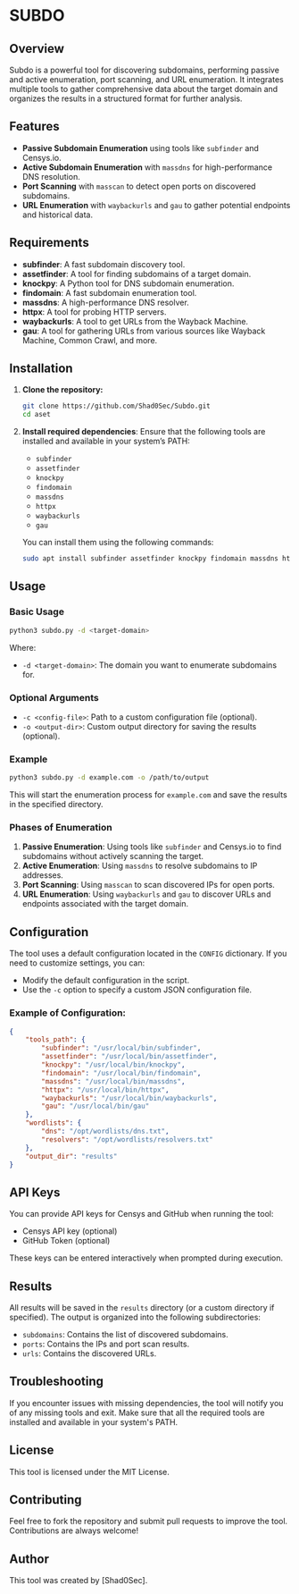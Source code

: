 # SUBDO

## Overview
Subdo is a powerful tool for discovering subdomains, performing passive and active enumeration, port scanning, and URL enumeration. It integrates multiple tools to gather comprehensive data about the target domain and organizes the results in a structured format for further analysis.

## Features
- **Passive Subdomain Enumeration** using tools like `subfinder` and Censys.io.
- **Active Subdomain Enumeration** with `massdns` for high-performance DNS resolution.
- **Port Scanning** with `masscan` to detect open ports on discovered subdomains.
- **URL Enumeration** with `waybackurls` and `gau` to gather potential endpoints and historical data.

## Requirements
- **subfinder**: A fast subdomain discovery tool.
- **assetfinder**: A tool for finding subdomains of a target domain.
- **knockpy**: A Python tool for DNS subdomain enumeration.
- **findomain**: A fast subdomain enumeration tool.
- **massdns**: A high-performance DNS resolver.
- **httpx**: A tool for probing HTTP servers.
- **waybackurls**: A tool to get URLs from the Wayback Machine.
- **gau**: A tool for gathering URLs from various sources like Wayback Machine, Common Crawl, and more.

## Installation

1. **Clone the repository:**
   ```bash
   git clone https://github.com/Shad0Sec/Subdo.git
   cd aset
   ```

2. **Install required dependencies**:
   Ensure that the following tools are installed and available in your system’s PATH:
   - `subfinder`
   - `assetfinder`
   - `knockpy`
   - `findomain`
   - `massdns`
   - `httpx`
   - `waybackurls`
   - `gau`
   
   You can install them using the following commands:
   ```bash
   sudo apt install subfinder assetfinder knockpy findomain massdns httpx waybackurls gau
   ```

## Usage

### Basic Usage
```bash
python3 subdo.py -d <target-domain>
```

Where:
- `-d <target-domain>`: The domain you want to enumerate subdomains for.

### Optional Arguments
- `-c <config-file>`: Path to a custom configuration file (optional).
- `-o <output-dir>`: Custom output directory for saving the results (optional).

### Example
```bash
python3 subdo.py -d example.com -o /path/to/output
```

This will start the enumeration process for `example.com` and save the results in the specified directory.

### Phases of Enumeration
1. **Passive Enumeration**: Using tools like `subfinder` and Censys.io to find subdomains without actively scanning the target.
2. **Active Enumeration**: Using `massdns` to resolve subdomains to IP addresses.
3. **Port Scanning**: Using `masscan` to scan discovered IPs for open ports.
4. **URL Enumeration**: Using `waybackurls` and `gau` to discover URLs and endpoints associated with the target domain.

## Configuration
The tool uses a default configuration located in the `CONFIG` dictionary. If you need to customize settings, you can:
- Modify the default configuration in the script.
- Use the `-c` option to specify a custom JSON configuration file.

### Example of Configuration:
```json
{
    "tools_path": {
        "subfinder": "/usr/local/bin/subfinder",
        "assetfinder": "/usr/local/bin/assetfinder",
        "knockpy": "/usr/local/bin/knockpy",
        "findomain": "/usr/local/bin/findomain",
        "massdns": "/usr/local/bin/massdns",
        "httpx": "/usr/local/bin/httpx",
        "waybackurls": "/usr/local/bin/waybackurls",
        "gau": "/usr/local/bin/gau"
    },
    "wordlists": {
        "dns": "/opt/wordlists/dns.txt",
        "resolvers": "/opt/wordlists/resolvers.txt"
    },
    "output_dir": "results"
}
```

## API Keys
You can provide API keys for Censys and GitHub when running the tool:
- Censys API key (optional)
- GitHub Token (optional)

These keys can be entered interactively when prompted during execution.

## Results
All results will be saved in the `results` directory (or a custom directory if specified). The output is organized into the following subdirectories:
- `subdomains`: Contains the list of discovered subdomains.
- `ports`: Contains the IPs and port scan results.
- `urls`: Contains the discovered URLs.

## Troubleshooting
If you encounter issues with missing dependencies, the tool will notify you of any missing tools and exit. Make sure that all the required tools are installed and available in your system's PATH.

## License
This tool is licensed under the MIT License.

## Contributing
Feel free to fork the repository and submit pull requests to improve the tool. Contributions are always welcome!

## Author
This tool was created by [Shad0Sec].
